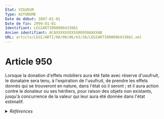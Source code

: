 ```yaml
---
État: VIGUEUR
Type: AUTONOME
Date de début: 2007-01-01
Date de fin: 2999-01-01
Identifiant: LEGIARTI000006433861
Ancien identifiant: ACAXXXXXXXX5X00950AAXXAB
URL: article/LEGI/ARTI/00/00/06/43/38/LEGIARTI000006433861.xml
---
```


<h1>Article 950</h1>

Lorsque la donation d'effets mobiliers aura été faite avec réserve d'usufruit,
le donataire sera tenu, à l'expiration de l'usufruit, de prendre les effets
donnés qui se trouveront en nature, dans l'état où il seront ; et il aura action
contre le donateur ou ses héritiers, pour raison des objets non existants,
jusqu'à concurrence de la valeur qui leur aura été donnée dans l'état estimatif.


<details>
  <summary><em>Références</em></summary>

  <h2>Articles faisant référence à l'article</h2>
  
  <ul>
    <li>
      <a href="https://legal.tricoteuses.fr//redirection/LEGIARTI000006284843?vers=git&vers=legifrance">LOI n° 2006-728 du 23 juin 2006 portant réforme des successions et des libéralités - article 9 ENTIEREMENT_MODIF</a> MODIFICATION cible
    </li>
  </ul>
  
  <h2>Références faites par l'article</h2>
  
  <ul>
    <li>
      CODIFICATION source Loi 1803-05-03
    </li>
    <li>
      2006-06-23 MODIFICATION source <a href="https://legal.tricoteuses.fr//redirection/LEGIARTI000006284843?vers=git&vers=legifrance">LOI n° 2006-728 du 23 juin 2006 portant réforme des successions et des libéralités - article 9 ENTIEREMENT_MODIF</a>
    </li>
  </ul>
</details>
